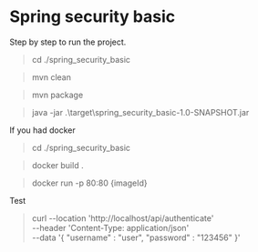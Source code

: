 # Spring security basic

<p> Step by step to run the project.</p>

> cd ./spring_security_basic

> mvn clean
 
> mvn package
 
> java -jar .\target\spring_security_basic-1.0-SNAPSHOT.jar


<p> If you had docker</p>

> cd ./spring_security_basic

> docker build .

> docker run -p 80:80 {imageId}


<p> Test </p>

>curl --location 'http://localhost/api/authenticate' \
--header 'Content-Type: application/json' \
--data '{
    "username" : "user",
    "password" : "123456"
}'





